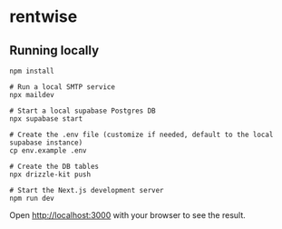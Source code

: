 # rentwise

## Running locally

```
npm install

# Run a local SMTP service
npx maildev

# Start a local supabase Postgres DB
npx supabase start

# Create the .env file (customize if needed, default to the local supabase instance)
cp env.example .env

# Create the DB tables
npx drizzle-kit push

# Start the Next.js development server
npm run dev
```

Open [http://localhost:3000](http://localhost:3000) with your browser to see the result.
